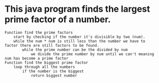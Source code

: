 # This java program finds the largest prime factor of a number.
	Function find the prime factors
		start by checking if the number it's divisible by two (num).
		while the num * num is still less than the number we have to factor there are still factors to be found.
			while the prime number can be the divided by num
				we divide the prime number by num until we can't meaning num has become a prime factor
	Function find the biggest prime factor
		loop through all the numbers
			if the number is the biggest 
				return biggest number		